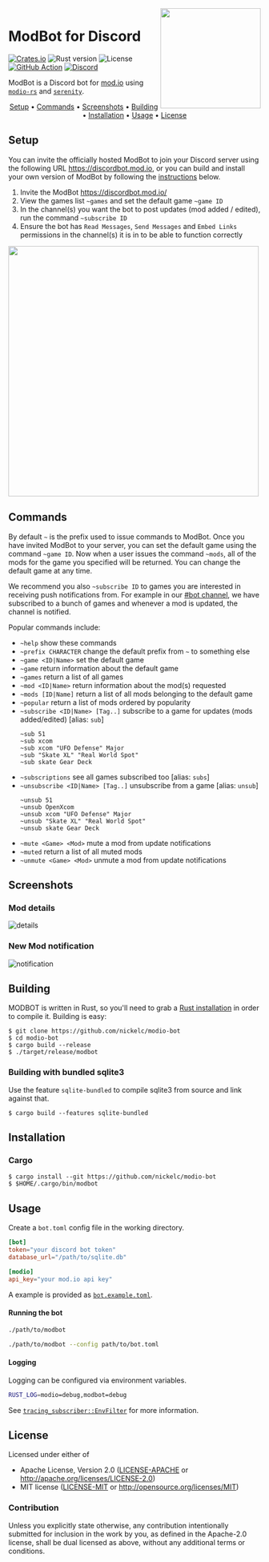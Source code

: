<img src="https://raw.githubusercontent.com/nickelc/modio-bot/master/logo.png" width="200" align="right"/>

# ModBot for Discord
[![Crates.io][crates-badge]][crates-url]
![Rust version][rust-version]
![License][license-badge]
[![GitHub Action][gha-badge]][gha-url]
[![Discord][discord-badge]][discord]

ModBot is a Discord bot for [mod.io] using [`modio-rs`] and [`serenity`].

<p align="center">
    <a href="#setup">Setup</a> •
    <a href="#commands">Commands</a> •
    <a href="#screenshots">Screenshots</a> •
    <a href="#building">Building</a> •
    <a href="#installation">Installation</a> •
    <a href="#usage">Usage</a> •
    <a href="#license">License</a>
</p>

## Setup

You can invite the officially hosted ModBot to join your Discord server using the
following URL https://discordbot.mod.io, or you can build and install your
own version of ModBot by following the [instructions](#building) below.

 1. Invite the ModBot https://discordbot.mod.io/
 2. View the games list `~games` and set the default game `~game ID`
 3. In the channel(s) you want the bot to post updates (mod added / edited), run the command `~subscribe ID`
 4. Ensure the bot has `Read Messages`, `Send Messages` and `Embed Links` permissions in the channel(s) it is in to be able to function correctly

<img src="https://image.mod.io/mods/3cf1/499/screen_shot_2019-05-17_at_10.59.16_am.png" width="500"/>

## Commands

By default `~` is the prefix used to issue commands to ModBot. Once you have invited ModBot to your server, you can set the default game using the command `~game ID`. Now when a user issues the command `~mods`, all of the mods for the game you specified will be returned. You can change the default game at any time.

We recommend you also `~subscribe ID` to games you are interested in receiving push notifications from. For example in our [#bot channel][modio-bot-channel], we have subscribed to a bunch of games and whenever a mod is updated, the channel is notified.

Popular commands include:

 * `~help` show these commands
 * `~prefix CHARACTER` change the default prefix from `~` to something else
 * `~game <ID|Name>` set the default game
 * `~game` return information about the default game
 * `~games` return a list of all games
 * `~mod <ID|Name>` return information about the mod(s) requested
 * `~mods [ID|Name]` return a list of all mods belonging to the default game
 * `~popular` return a list of mods ordered by popularity
 * `~subscribe <ID|Name> [Tag..]` subscribe to a game for updates (mods added/edited) \[alias: `sub`\]
   ```
   ~sub 51
   ~sub xcom
   ~sub xcom "UFO Defense" Major
   ~sub "Skate XL" "Real World Spot"
   ~sub skate Gear Deck
   ```
 * `~subscriptions` see all games subscribed too \[alias: `subs`\]
 * `~unsubscribe <ID|Name> [Tag..]` unsubscribe from a game \[alias: `unsub`\]
   ```
   ~unsub 51
   ~unsub OpenXcom
   ~unsub xcom "UFO Defense" Major
   ~unsub "Skate XL" "Real World Spot"
   ~unsub skate Gear Deck
   ```
 * `~mute <Game> <Mod>` mute a mod from update notifications
 * `~muted` return a list of all muted mods
 * `~unmute <Game> <Mod>` unmute a mod from update notifications

## Screenshots

### Mod details
![details](https://user-images.githubusercontent.com/2128532/98248314-0de9e880-1f75-11eb-8598-add24e232cea.png)

### New Mod notification
![notification](https://user-images.githubusercontent.com/2128532/98248318-0e827f00-1f75-11eb-89d5-a55174d9fed5.png)

## Building

MODBOT is written in Rust, so you'll need to grab a [Rust installation][rust-lang] in order to compile it.
Building is easy:

```
$ git clone https://github.com/nickelc/modio-bot
$ cd modio-bot
$ cargo build --release
$ ./target/release/modbot
```

### Building with bundled sqlite3

Use the feature `sqlite-bundled` to compile sqlite3 from source and link against that.

```
$ cargo build --features sqlite-bundled
```

## Installation

### Cargo

```
$ cargo install --git https://github.com/nickelc/modio-bot
$ $HOME/.cargo/bin/modbot
```

## Usage

Create a `bot.toml` config file in the working directory.

```toml
[bot]
token="your discord bot token"
database_url="/path/to/sqlite.db"

[modio]
api_key="your mod.io api key"
```

A example is provided as [`bot.example.toml`](bot.example.toml).

#### Running the bot
```bash
./path/to/modbot

./path/to/modbot --config path/to/bot.toml
```

#### Logging

Logging can be configured via environment variables.

```bash
RUST_LOG=modio=debug,modbot=debug
```

See [`tracing_subscriber::EnvFilter`] for more information.

## License

Licensed under either of

- Apache License, Version 2.0 ([LICENSE-APACHE](LICENSE-APACHE) or http://apache.org/licenses/LICENSE-2.0)
- MIT license ([LICENSE-MIT](LICENSE-MIT) or http://opensource.org/licenses/MIT)

### Contribution

Unless you explicitly state otherwise, any contribution intentionally submitted for inclusion in the work by you,
as defined in the Apache-2.0 license, shall be dual licensed as above, without any additional terms or conditions.


[crates-badge]: https://img.shields.io/crates/v/modbot.svg
[crates-url]: https://crates.io/crates/modbot
[rust-version]: https://img.shields.io/badge/rust-1.43%2B-lightgrey.svg?logo=rust
[gha-badge]: https://github.com/nickelc/modio-bot/workflows/CI/badge.svg
[gha-url]: https://github.com/nickelc/modio-bot/actions?query=workflow%3ACI
[license-badge]: https://img.shields.io/badge/license-MIT%2FApache--2.0-blue.svg
[discord]: https://discord.gg/XNX9665
[discord-badge]: https://img.shields.io/discord/541627648112066581.svg?label=support&logo=discord&color=7289DA&labelColor=2C2F33
[bot-invite-badge]: https://img.shields.io/static/v1.svg?label=%20&logo=discord&message=Invite%20ModBot&color=7289DA&labelColor=2C2F33
[bot-invite-url]: https://discordbot.mod.io
[modio-bot-channel]: https://discord.gg/QR7DGD7
[mod.io]: https://mod.io
[`modio-rs`]: https://github.com/nickelc/modio-rs
[`serenity`]: https://github.com/serenity-rs/serenity
[`tracing_subscriber::EnvFilter`]: https://docs.rs/tracing-subscriber/0.2/?search=EnvFilter
[rust-lang]: https://www.rust-lang.org
